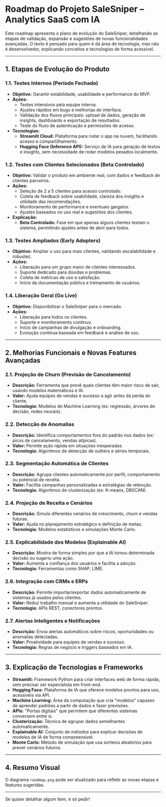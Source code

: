 # Roadmap do Projeto SaleSniper – Analytics SaaS com IA

Este roadmap apresenta o plano de evolução do SaleSniper, detalhando as etapas de validação, expansão e sugestões de novas funcionalidades avançadas. O texto é pensado para quem é da área de tecnologia, mas não é desenvolvedor, explicando conceitos e tecnologias de forma acessível.

---

## 1. Etapas de Evolução do Produto

### 1.1. Testes Internos (Período Fechado)
- **Objetivo:** Garantir estabilidade, usabilidade e performance do MVP.
- **Ações:**
  - Testes intensivos pela equipe interna.
  - Ajustes rápidos em bugs e melhorias de interface.
  - Validação dos fluxos principais: upload de dados, geração de insights, dashboards e exportação de resultados.
  - Teste do fluxo de autenticação e permissões de acesso.
- **Tecnologias:**
  - **Streamlit Cloud:** Plataforma para rodar o app na nuvem, facilitando acesso e compartilhamento.
  - **Hugging Face (Inference API):** Serviço de IA para geração de textos e insights, sem necessidade de rodar modelos pesados localmente.

### 1.2. Testes com Clientes Selecionados (Beta Controlado)
- **Objetivo:** Validar o produto em ambiente real, com dados e feedback de clientes parceiros.
- **Ações:**
  - Seleção de 2 a 5 clientes para acesso controlado.
  - Coleta de feedback sobre usabilidade, clareza dos insights e utilidade das recomendações.
  - Monitoramento de performance e eventuais gargalos.
  - Ajustes baseados no uso real e sugestões dos clientes.
- **Explicação:**
  - **Beta Controlado:** Fase em que apenas alguns clientes testam o sistema, permitindo ajustes antes de abrir para todos.

### 1.3. Testes Ampliados (Early Adopters)
- **Objetivo:** Ampliar o uso para mais clientes, validando escalabilidade e robustez.
- **Ações:**
  - Liberação para um grupo maior de clientes interessados.
  - Suporte dedicado para dúvidas e problemas.
  - Coleta de métricas de uso e satisfação.
  - Início da documentação pública e treinamento de usuários.

### 1.4. Liberação Geral (Go Live)
- **Objetivo:** Disponibilizar o SaleSniper para o mercado.
- **Ações:**
  - Liberação para todos os clientes.
  - Suporte e monitoramento contínuo.
  - Início de campanhas de divulgação e onboarding.
  - Evolução contínua baseada em feedback e análise de uso.

---

## 2. Melhorias Funcionais e Novas Features Avançadas

### 2.1. Projeção de Churn (Previsão de Cancelamento)
- **Descrição:** Ferramenta que prevê quais clientes têm maior risco de sair, usando modelos matemáticos e IA.
- **Valor:** Ajuda equipes de vendas e sucesso a agir antes da perda do cliente.
- **Tecnologia:** Modelos de Machine Learning (ex: regressão, árvores de decisão, redes neurais).

### 2.2. Detecção de Anomalias
- **Descrição:** Identifica comportamentos fora do padrão nos dados (ex: picos de cancelamento, vendas atípicas).
- **Valor:** Permite ação rápida em situações inesperadas.
- **Tecnologia:** Algoritmos de detecção de outliers e séries temporais.

### 2.3. Segmentação Automática de Clientes
- **Descrição:** Agrupa clientes automaticamente por perfil, comportamento ou potencial de receita.
- **Valor:** Facilita campanhas personalizadas e estratégias de retenção.
- **Tecnologia:** Algoritmos de clusterização (ex: K-means, DBSCAN).

### 2.4. Projeção de Receita e Cenários
- **Descrição:** Simula diferentes cenários de crescimento, churn e vendas futuras.
- **Valor:** Ajuda no planejamento estratégico e definição de metas.
- **Tecnologia:** Modelos estatísticos e simulações Monte Carlo.

### 2.5. Explicabilidade dos Modelos (Explainable AI)
- **Descrição:** Mostra de forma simples por que a IA tomou determinada decisão ou sugeriu uma ação.
- **Valor:** Aumenta a confiança dos usuários e facilita a adoção.
- **Tecnologia:** Ferramentas como SHAP, LIME.

### 2.6. Integração com CRMs e ERPs
- **Descrição:** Permite importar/exportar dados automaticamente de sistemas já usados pelos clientes.
- **Valor:** Reduz trabalho manual e aumenta a utilidade do SaleSniper.
- **Tecnologia:** APIs REST, conectores prontos.

### 2.7. Alertas Inteligentes e Notificações
- **Descrição:** Envia alertas automáticos sobre riscos, oportunidades ou anomalias detectadas.
- **Valor:** Proatividade para equipes de vendas e sucesso.
- **Tecnologia:** Regras de negócio e triggers baseados em IA.

---

## 3. Explicação de Tecnologias e Frameworks

- **Streamlit:** Framework Python para criar interfaces web de forma rápida, sem precisar ser especialista em front-end.
- **Hugging Face:** Plataforma de IA que oferece modelos prontos para uso, acessíveis via API.
- **Machine Learning:** Área da computação que cria "modelos" capazes de aprender padrões a partir de dados e fazer previsões.
- **APIs:** "Portas digitais" que permitem que diferentes sistemas conversem entre si.
- **Clusterização:** Técnica de agrupar dados semelhantes automaticamente.
- **Explainable AI:** Conjunto de métodos para explicar decisões de modelos de IA de forma compreensível.
- **Monte Carlo:** Método de simulação que usa sorteios aleatórios para prever cenários futuros.

---

## 4. Resumo Visual

O diagrama `roadmap.png` pode ser atualizado para refletir as novas etapas e features sugeridas.

---

Se quiser detalhar algum item, é só pedir! 
